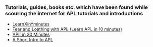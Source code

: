 ### Tutorials, guides, books etc. which have been found while scouring the internet for APL tutorials and introductions

* [LearnXinYminutes](https://github.com/nooodl/learnxinyminutes-docs/blob/master/apl.apl)
* [Fear and Loathing with APL (Learn APL in 10 minutes)](https://theburningmonk.com/2015/06/fear-and-loathing-with-apl/)
* [APL in 20 Minutes](https://aplwiki.com/AplIn20Minutes)
* [A Short Intro to APL](https://www.whoishostingthis.com/resources/apl/)
